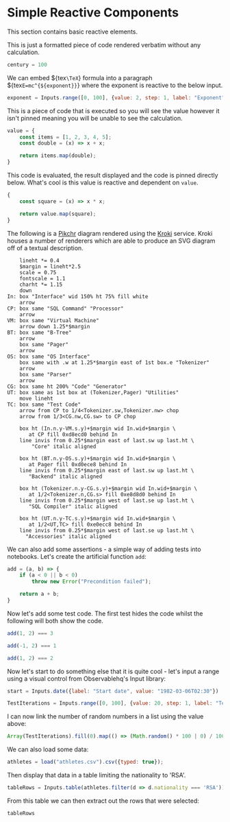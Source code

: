 # Simple Reactive Components

This section contains basic reactive elements.

This is just a formatted piece of code rendered verbatim without any calculation.

``` js
century = 100
```

We can embed ${tex`\TeX`} formula into a paragraph ${tex`E=mc^{${exponent}}`} where the exponent is reactive to the below input. 

``` js x view
exponent = Inputs.range([0, 100], {value: 2, step: 1, label: "Exponent"})
```

This is a piece of code that is executed so you will see the value however it isn't pinned meaning you will be unable to see the calculation.

``` js x
value = {
    const items = [1, 2, 3, 4, 5];
    const double = (x) => x + x;

    return items.map(double);
}
```

This code is evaluated, the result displayed and the code is pinned directly below.  What's cool is this value is reactive and dependent on `value`.

``` js x | pin
{
    const square = (x) => x * x;

    return value.map(square);
}
```

The following is a [Pikchr](https://pikchr.org/home/doc/trunk/homepage.md) diagram rendered using the [Kroki](https://kroki.io) service.  Kroki houses a number of renderers which are able to produce an SVG diagram off of a textual description.

``` kroki x pikchr
    lineht *= 0.4
    $margin = lineht*2.5
    scale = 0.75
    fontscale = 1.1
    charht *= 1.15
    down
In: box "Interface" wid 150% ht 75% fill white
    arrow
CP: box same "SQL Command" "Processor"
    arrow
VM: box same "Virtual Machine"
    arrow down 1.25*$margin
BT: box same "B-Tree"
    arrow
    box same "Pager"
    arrow
OS: box same "OS Interface"
    box same with .w at 1.25*$margin east of 1st box.e "Tokenizer"
    arrow
    box same "Parser"
    arrow
CG: box same ht 200% "Code" "Generator"
UT: box same as 1st box at (Tokenizer,Pager) "Utilities"
    move lineht
TC: box same "Test Code"
    arrow from CP to 1/4<Tokenizer.sw,Tokenizer.nw> chop
    arrow from 1/3<CG.nw,CG.sw> to CP chop

    box ht (In.n.y-VM.s.y)+$margin wid In.wid+$margin \
       at CP fill 0xd8ecd0 behind In
    line invis from 0.25*$margin east of last.sw up last.ht \
        "Core" italic aligned

    box ht (BT.n.y-OS.s.y)+$margin wid In.wid+$margin \
       at Pager fill 0xd0ece8 behind In
    line invis from 0.25*$margin east of last.sw up last.ht \
       "Backend" italic aligned

    box ht (Tokenizer.n.y-CG.s.y)+$margin wid In.wid+$margin \
       at 1/2<Tokenizer.n,CG.s> fill 0xe8d8d0 behind In
    line invis from 0.25*$margin west of last.se up last.ht \
       "SQL Compiler" italic aligned

    box ht (UT.n.y-TC.s.y)+$margin wid In.wid+$margin \
       at 1/2<UT,TC> fill 0xe0ecc8 behind In
    line invis from 0.25*$margin west of last.se up last.ht \
      "Accessories" italic aligned
```

We can also add some assertions - a simple way of adding tests into notebooks.  Let's create the artificial function `add`:

``` js x | pin
add = (a, b) => {
    if (a < 0 || b < 0)
        throw new Error("Precondition failed");

    return a + b;
}
```

Now let's add some test code.  The first test hides the code whilst the following will both show the code.

``` js x assert Given positive values then we get the sum of both values back
add(1, 2) === 3
```

``` js x assert Given a negative argument then all hell breaks loose
add(-1, 2) === 1
```

``` js x assert Given a silly mistake this test will fail
add(1, 2) === 2
```

Now let's start to do something else that it is quite cool - let's input a range using a visual control from Observablehq's Input library:

``` js x view
start = Inputs.date({label: "Start date", value: "1982-03-06T02:30"})
```

``` js x view
TestIterations = Inputs.range([0, 100], {value: 20, step: 1, label: "Test Iterations"})
```

I can now link the number of random numbers in a list using the value above:

``` js x
Array(TestIterations).fill(0).map(() => (Math.random() * 100 | 0) / 100)
```

We can also load some data:

``` js x | pin
athletes = load("athletes.csv").csv({typed: true});
```

Then display that data in a table limiting the nationality to 'RSA'.

``` js x view | pin
tableRows = Inputs.table(athletes.filter(d => d.nationality === 'RSA'))
```

From this table we can then extract out the rows that were selected:

``` js x
tableRows
```
